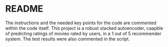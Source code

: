 # README
The instructions and the needed key points for the code are commented within the code itself. 
This project is a robust stacked autoencoder, caapble of predicting ratings of movies rated by users, in a 1 out of 5 recommender system.
The test results were also commented in the script. 